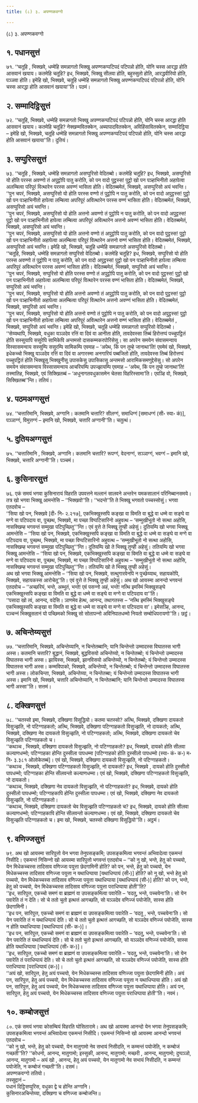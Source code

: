 ```yaml
---
title: (८) ३. अपण्णकवग्गो

---
```

(८) ३. अपण्णकवग्गो  


## १. पधानसुत्तं

७१. ‘‘चतूहि , भिक्खवे, धम्मेहि समन्नागतो भिक्खु अपण्णकप्पटिपदं पटिपन्नो होति, योनि चस्स आरद्धा होति आसवानं खयाय। कतमेहि चतूहि? इध, भिक्खवे, भिक्खु सीलवा होति, बहुस्सुतो होति, आरद्धवीरियो होति, पञ्ञवा होति। इमेहि खो, भिक्खवे, चतूहि धम्मेहि समन्नागतो भिक्खु अपण्णकप्पटिपदं पटिपन्नो होति, योनि चस्स आरद्धा होति आसवानं खयाया’’ति। पठमं।  


## २. सम्मादिट्ठिसुत्तं

७२. ‘‘चतूहि, भिक्खवे, धम्मेहि समन्नागतो भिक्खु अपण्णकप्पटिपदं पटिपन्नो होति, योनि चस्स आरद्धा होति आसवानं खयाय। कतमेहि चतूहि? नेक्खम्मवितक्केन, अब्यापादवितक्केन, अविहिंसावितक्केन, सम्मादिट्ठिया – इमेहि खो, भिक्खवे, चतूहि धम्मेहि समन्नागतो भिक्खु अपण्णकप्पटिपदं पटिपन्नो होति, योनि चस्स आरद्धा होति आसवानं खयाया’’ति। दुतियं।  


## ३. सप्पुरिससुत्तं

७३. ‘‘चतूहि , भिक्खवे, धम्मेहि समन्नागतो असप्पुरिसो वेदितब्बो। कतमेहि चतूहि? इध, भिक्खवे, असप्पुरिसो यो होति परस्स अवण्णो तं अपुट्ठोपि पातु करोति, को पन वादो पुट्ठस्स! पुट्ठो खो पन पञ्हाभिनीतो अहापेत्वा अलम्बित्वा परिपूरं वित्थारेन परस्स अवण्णं भासिता होति। वेदितब्बमेतं, भिक्खवे, असप्पुरिसो अयं भवन्ति।  
‘‘पुन चपरं, भिक्खवे, असप्पुरिसो यो होति परस्स वण्णो तं पुट्ठोपि न पातु करोति, को पन वादो अपुट्ठस्स! पुट्ठो खो पन पञ्हाभिनीतो हापेत्वा लम्बित्वा अपरिपूरं अवित्थारेन परस्स वण्णं भासिता होति। वेदितब्बमेतं, भिक्खवे, असप्पुरिसो अयं भवन्ति।  
‘‘पुन चपरं, भिक्खवे, असप्पुरिसो यो होति अत्तनो अवण्णो तं पुट्ठोपि न पातु करोति, को पन वादो अपुट्ठस्स! पुट्ठो खो पन पञ्हाभिनीतो हापेत्वा लम्बित्वा अपरिपूरं अवित्थारेन अत्तनो अवण्णं भासिता होति। वेदितब्बमेतं, भिक्खवे, असप्पुरिसो अयं भवन्ति।  
‘‘पुन चपरं, भिक्खवे, असप्पुरिसो यो होति अत्तनो वण्णो तं अपुट्ठोपि पातु करोति, को पन वादो पुट्ठस्स! पुट्ठो खो पन पञ्हाभिनीतो अहापेत्वा अलम्बित्वा परिपूरं वित्थारेन अत्तनो वण्णं भासिता होति। वेदितब्बमेतं, भिक्खवे, असप्पुरिसो अयं भवन्ति। इमेहि खो, भिक्खवे, चतूहि धम्मेहि समन्नागतो असप्पुरिसो वेदितब्बो।  
‘‘चतूहि, भिक्खवे, धम्मेहि समन्नागतो सप्पुरिसो वेदितब्बो। कतमेहि चतूहि? इध, भिक्खवे, सप्पुरिसो यो होति परस्स अवण्णो तं पुट्ठोपि न पातु करोति, को पन वादो अपुट्ठस्स! पुट्ठो खो पन पञ्हाभिनीतो हापेत्वा लम्बित्वा अपरिपूरं अवित्थारेन परस्स अवण्णं भासिता होति। वेदितब्बमेतं, भिक्खवे, सप्पुरिसो अयं भवन्ति।  
‘‘पुन चपरं, भिक्खवे, सप्पुरिसो यो होति परस्स वण्णो तं अपुट्ठोपि पातु करोति, को पन वादो पुट्ठस्स! पुट्ठो खो पन पञ्हाभिनीतो अहापेत्वा अलम्बित्वा परिपूरं वित्थारेन परस्स वण्णं भासिता होति। वेदितब्बमेतं, भिक्खवे, सप्पुरिसो अयं भवन्ति।  
‘‘पुन चपरं, भिक्खवे, सप्पुरिसो यो होति अत्तनो अवण्णो तं अपुट्ठोपि पातु करोति, को पन वादो पुट्ठस्स! पुट्ठो खो पन पञ्हाभिनीतो अहापेत्वा अलम्बित्वा परिपूरं वित्थारेन अत्तनो अवण्णं भासिता होति। वेदितब्बमेतं, भिक्खवे, सप्पुरिसो अयं भवन्ति।  
‘‘पुन चपरं, भिक्खवे, सप्पुरिसो यो होति अत्तनो वण्णो तं पुट्ठोपि न पातु करोति, को पन वादो अपुट्ठस्स! पुट्ठो खो पन पञ्हाभिनीतो हापेत्वा लम्बित्वा अपरिपूरं अवित्थारेन अत्तनो वण्णं भासिता होति। वेदितब्बमेतं , भिक्खवे, सप्पुरिसो अयं भवन्ति। इमेहि खो, भिक्खवे, चतूहि धम्मेहि समन्नागतो सप्पुरिसो वेदितब्बो।  
‘‘सेय्यथापि, भिक्खवे, वधुका यञ्ञदेव रत्तिं वा दिवं वा आनीता होति, तावदेवस्सा तिब्बं हिरोत्तप्पं पच्चुपट्ठितं होति सस्सुयापि ससुरेपि सामिकेपि अन्तमसो दासकम्मकरपोरिसेसु। सा अपरेन समयेन संवासमन्वाय विस्सासमन्वाय सस्सुम्पि ससुरम्पि सामिकम्पि एवमाह – ‘अपेथ, किं पन तुम्हे जानाथा’ति! एवमेवं खो, भिक्खवे, इधेकच्चो भिक्खु यञ्‍ञदेव रत्तिं वा दिवं वा अगारस्मा अनगारियं पब्बजितो होति, तावदेवस्स तिब्बं हिरोत्तप्पं पच्‍चुपट्ठितं होति भिक्खूसु भिक्खुनीसु उपासकेसु उपासिकासु अन्तमसो आरामिकसमणुद्देसेसु। सो अपरेन समयेन संवासमन्वाय विस्सासमन्वाय आचरियम्पि उपज्झायम्पि एवमाह – ‘अपेथ, किं पन तुम्हे जानाथा’ति! तस्मातिह, भिक्खवे, एवं सिक्खितब्बं – ‘अधुनागतवधुकासमेन चेतसा विहरिस्सामा’ति। एवञ्हि वो, भिक्खवे, सिक्खितब्ब’’न्ति। ततियं।  


## ४. पठमअग्गसुत्तं

७४. ‘‘चत्तारिमानि, भिक्खवे, अग्गानि। कतमानि चत्तारि? सीलग्गं, समाधिग्गं [समाधग्गं (सी॰ स्या॰ कं)], पञ्‍ञाग्गं, विमुत्तग्गं – इमानि खो, भिक्खवे, चत्तारि अग्गानी’’ति। चतुत्थं।  


## ५. दुतियअग्गसुत्तं

७५. ‘‘चत्तारिमानि , भिक्खवे, अग्गानि। कतमानि चत्तारि? रूपग्गं, वेदनाग्गं, सञ्‍ञाग्गं, भवग्गं – इमानि खो, भिक्खवे, चत्तारि अग्गानी’’ति। पञ्‍चमं।  


## ६. कुसिनारसुत्तं

७६. एकं समयं भगवा कुसिनारायं विहरति उपवत्तने मल्‍लानं सालवने अन्तरेन यमकसालानं परिनिब्बानसमये। तत्र खो भगवा भिक्खू आमन्तेसि – ‘‘भिक्खवो’’ति। ‘‘भदन्ते’’ति ते भिक्खू भगवतो पच्‍चस्सोसुं। भगवा एतदवोच –  
‘‘सिया खो पन, भिक्खवे [दी॰ नि॰ २.२१७], एकभिक्खुस्सपि कङ्खा वा विमति वा बुद्धे वा धम्मे वा सङ्घे वा मग्गे वा पटिपदाय वा, पुच्छथ, भिक्खवे, मा पच्छा विप्पटिसारिनो अहुवत्थ – ‘सम्मुखीभूतो नो सत्था अहोसि, नासक्खिम्ह भगवन्तं सम्मुखा पटिपुच्छितु’’’न्ति। एवं वुत्ते ते भिक्खू तुण्ही अहेसुं। दुतियम्पि खो भगवा भिक्खू आमन्तेसि – ‘‘सिया खो पन, भिक्खवे, एकभिक्खुस्सपि कङ्खा वा विमति वा बुद्धे वा धम्मे वा सङ्घे वा मग्गे वा पटिपदाय वा, पुच्छथ, भिक्खवे, मा पच्छा विप्पटिसारिनो अहुवत्थ – ‘सम्मुखीभूतो नो सत्था अहोसि, नासक्खिम्ह भगवन्तं सम्मुखा पटिपुच्छितु’’’न्ति। दुतियम्पि खो ते भिक्खू तुण्ही अहेसुं। ततियम्पि खो भगवा भिक्खू आमन्तेसि – ‘‘सिया खो पन, भिक्खवे, एकभिक्खुस्सपि कङ्खा वा विमति वा बुद्धे वा धम्मे वा सङ्घे वा मग्गे वा पटिपदाय वा, पुच्छथ, भिक्खवे, मा पच्छा विप्पटिसारिनो अहुवत्थ – ‘सम्मुखीभूतो नो सत्था अहोसि, नासक्खिम्ह भगवन्तं सम्मुखा पटिपुच्छितु’’’न्ति। ततियम्पि खो ते भिक्खू तुण्ही अहेसुं।  
अथ खो भगवा भिक्खू आमन्तेसि – ‘‘सिया खो पन, भिक्खवे, सत्थुगारवेनपि न पुच्छेय्याथ, सहायकोपि, भिक्खवे, सहायकस्स आरोचेतू’’ति। एवं वुत्ते ते भिक्खू तुण्ही अहेसुं। अथ खो आयस्मा आनन्दो भगवन्तं एतदवोच – ‘‘अच्छरियं, भन्ते, अब्भुतं, भन्ते! एवं पसन्‍नो अहं, भन्ते! नत्थि इमस्मिं भिक्खुसङ्घे एकभिक्खुस्सपि कङ्खा वा विमति वा बुद्धे वा धम्मे वा सङ्घे वा मग्गे वा पटिपदाय वा’’ति।  
‘‘पसादा खो त्वं, आनन्द, वदेसि। ञाणमेव हेत्थ, आनन्द, तथागतस्स – ‘नत्थि इमस्मिं भिक्खुसङ्घे एकभिक्खुस्सपि कङ्खा वा विमति वा बुद्धे वा धम्मे वा सङ्घे वा मग्गे वा पटिपदाय वा’। इमेसञ्हि, आनन्द, पञ्‍चन्‍नं भिक्खुसतानं यो पच्छिमको भिक्खु सो सोतापन्‍नो अविनिपातधम्मो नियतो सम्बोधिपरायणो’’ति। छट्ठं।  


## ७. अचिन्तेय्यसुत्तं

७७. ‘‘चत्तारिमानि, भिक्खवे, अचिन्तेय्यानि, न चिन्तेतब्बानि; यानि चिन्तेन्तो उम्मादस्स विघातस्स भागी अस्स। कतमानि चत्तारि? बुद्धानं, भिक्खवे, बुद्धविसयो अचिन्तेय्यो, न चिन्तेतब्बो; यं चिन्तेन्तो उम्मादस्स विघातस्स भागी अस्स। झायिस्स, भिक्खवे, झानविसयो अचिन्तेय्यो, न चिन्तेतब्बो; यं चिन्तेन्तो उम्मादस्स विघातस्स भागी अस्स। कम्मविपाको, भिक्खवे, अचिन्तेय्यो, न चिन्तेतब्बो; यं चिन्तेन्तो उम्मादस्स विघातस्स भागी अस्स। लोकचिन्ता, भिक्खवे, अचिन्तेय्या, न चिन्तेतब्बा; यं चिन्तेन्तो उम्मादस्स विघातस्स भागी अस्स। इमानि खो, भिक्खवे, चत्तारि अचिन्तेय्यानि, न चिन्तेतब्बानि; यानि चिन्तेन्तो उम्मादस्स विघातस्स भागी अस्सा’’ति। सत्तमं।  


## ८. दक्खिणसुत्तं

७८. ‘‘चतस्सो इमा, भिक्खवे, दक्खिणा विसुद्धियो। कतमा चतस्सो? अत्थि, भिक्खवे, दक्खिणा दायकतो विसुज्झति, नो पटिग्गाहकतो; अत्थि, भिक्खवे, दक्खिणा पटिग्गाहकतो विसुज्झति, नो दायकतो; अत्थि, भिक्खवे, दक्खिणा नेव दायकतो विसुज्झति, नो पटिग्गाहकतो; अत्थि, भिक्खवे, दक्खिणा दायकतो चेव विसुज्झति पटिग्गाहकतो च।  
‘‘कथञ्‍च , भिक्खवे, दक्खिणा दायकतो विसुज्झति, नो पटिग्गाहकतो? इध, भिक्खवे, दायको होति सीलवा कल्याणधम्मो; पटिग्गाहका होन्ति दुस्सीला पापधम्मा [पटिग्गाहको होति दुस्सीलो पापधम्मो (स्या॰ कं॰ क॰) म॰ नि॰ ३.३८१ ओलोकेतब्बं]। एवं खो, भिक्खवे, दक्खिणा दायकतो विसुज्झति, नो पटिग्गाहकतो।  
‘‘कथञ्‍च , भिक्खवे, दक्खिणा पटिग्गाहकतो विसुज्झति, नो दायकतो? इध, भिक्खवे , दायको होति दुस्सीलो पापधम्मो; पटिग्गाहका होन्ति सीलवन्तो कल्याणधम्मा। एवं खो, भिक्खवे, दक्खिणा पटिग्गाहकतो विसुज्झति, नो दायकतो।  
‘‘कथञ्‍च, भिक्खवे, दक्खिणा नेव दायकतो विसुज्झति, नो पटिग्गाहकतो? इध, भिक्खवे, दायको होति दुस्सीलो पापधम्मो; पटिग्गाहकापि होन्ति दुस्सीला पापधम्मा। एवं खो, भिक्खवे, दक्खिणा नेव दायकतो विसुज्झति, नो पटिग्गाहकतो।  
‘‘कथञ्‍च, भिक्खवे, दक्खिणा दायकतो चेव विसुज्झति पटिग्गाहकतो च? इध, भिक्खवे, दायको होति सीलवा कल्याणधम्मो; पटिग्गाहकापि होन्ति सीलवन्तो कल्याणधम्मा। एवं खो, भिक्खवे, दक्खिणा दायकतो चेव विसुज्झति पटिग्गाहकतो च। इमा खो, भिक्खवे, चतस्सो दक्खिणा विसुद्धियो’’ति। अट्ठमं।  


## ९. वणिज्‍जसुत्तं

७९. अथ खो आयस्मा सारिपुत्तो येन भगवा तेनुपसङ्कमि; उपसङ्कमित्वा भगवन्तं अभिवादेत्वा एकमन्तं निसीदि। एकमन्तं निसिन्‍नो खो आयस्मा सारिपुत्तो भगवन्तं एतदवोच – ‘‘को नु खो, भन्ते, हेतु को पच्‍चयो, येन मिधेकच्‍चस्स तादिसाव वणिज्‍जा पयुत्ता छेदगामिनी होति? को पन, भन्ते, हेतु को पच्‍चयो, येन मिधेकच्‍चस्स तादिसाव वणिज्‍जा पयुत्ता न यथाधिप्पाया [यथाधिप्पायं (सी॰)] होति? को नु खो, भन्ते हेतु को पच्‍चयो, येन मिधेकच्‍चस्स तादिसाव वणिज्‍जा पयुत्ता यथाधिप्पाया [यथाधिप्पायं (सी॰)] होति? को पन, भन्ते, हेतु को पच्‍चयो, येन मिधेकच्‍चस्स तादिसाव वणिज्‍जा पयुत्ता पराधिप्पाया होती’’ति?  
‘‘इध, सारिपुत्त, एकच्‍चो समणं वा ब्राह्मणं वा उपसङ्कमित्वा पवारेति – ‘वदतु, भन्ते, पच्‍चयेना’ति। सो येन पवारेति तं न देति। सो चे ततो चुतो इत्थत्तं आगच्छति, सो यञ्‍ञदेव वणिज्‍जं पयोजेति, सास्स होति छेदगामिनी।  
‘‘इध पन, सारिपुत्त, एकच्‍चो समणं वा ब्राह्मणं वा उपसङ्कमित्वा पवारेति – ‘वदतु , भन्ते, पच्‍चयेना’ति। सो येन पवारेति तं न यथाधिप्पायं देति। सो चे ततो चुतो इत्थत्तं आगच्छति, सो यञ्‍ञदेव वणिज्‍जं पयोजेति, सास्स न होति यथाधिप्पाया [यथाधिप्पायं (सी॰ क॰)]।  
‘‘इध पन, सारिपुत्त, एकच्‍चो समणं वा ब्राह्मणं वा उपसङ्कमित्वा पवारेति – ‘वदतु, भन्ते, पच्‍चयेना’ति। सो येन पवारेति तं यथाधिप्पायं देति। सो चे ततो चुतो इत्थत्तं आगच्छति, सो यञ्‍ञदेव वणिज्‍जं पयोजेति, सास्स होति यथाधिप्पाया [यथाधिप्पायं (सी॰ क॰)]।  
‘‘इध, सारिपुत्त, एकच्‍चो समणं वा ब्राह्मणं वा उपसङ्कमित्वा पवारेति – ‘वदतु, भन्ते, पच्‍चयेना’ति। सो येन पवारेति तं पराधिप्पायं देति। सो चे ततो चुतो इत्थत्तं आगच्छति, सो यञ्‍ञदेव वणिज्‍जं पयोजेति, सास्स होति पराधिप्पाया [पराधिप्पायं (क॰)]।  
‘‘अयं खो, सारिपुत्त, हेतु अयं पच्‍चयो, येन मिधेकच्‍चस्स तादिसाव वणिज्‍जा पयुत्ता छेदगामिनी होति। अयं पन, सारिपुत्त, हेतु अयं पच्‍चयो, येन मिधेकच्‍चस्स तादिसाव वणिज्‍जा पयुत्ता न यथाधिप्पाया होति। अयं खो पन, सारिपुत्त, हेतु अयं पच्‍चयो, येन मिधेकच्‍चस्स तादिसाव वणिज्‍जा पयुत्ता यथाधिप्पाया होति। अयं पन, सारिपुत्त, हेतु अयं पच्‍चयो, येन मिधेकच्‍चस्स तादिसाव वणिज्‍जा पयुत्ता पराधिप्पाया होती’’ति। नवमं।  


## १०. कम्बोजसुत्तं

८०. एकं समयं भगवा कोसम्बियं विहरति घोसितारामे। अथ खो आयस्मा आनन्दो येन भगवा तेनुपसङ्कमि; उपसङ्कमित्वा भगवन्तं अभिवादेत्वा एकमन्तं निसीदि। एकमन्तं निसिन्‍नो खो आयस्मा आनन्दो भगवन्तं एतदवोच –  
‘‘को नु खो, भन्ते, हेतु को पच्‍चयो, येन मातुगामो नेव सभायं निसीदति, न कम्मन्तं पयोजेति, न कम्बोजं गच्छती’’ति? ‘‘कोधनो, आनन्द, मातुगामो; इस्सुकी, आनन्द, मातुगामो; मच्छरी , आनन्द, मातुगामो; दुप्पञ्‍ञो, आनन्द, मातुगामो – अयं खो , आनन्द, हेतु अयं पच्‍चयो, येन मातुगामो नेव सभायं निसीदति, न कम्मन्तं पयोजेति, न कम्बोजं गच्छती’’ति। दसमं।  
अपण्णकवग्गो ततियो।  
तस्सुद्दानं –  
पधानं दिट्ठिसप्पुरिस, वधुका द्वे च होन्ति अग्गानि।  
कुसिनारअचिन्तेय्या, दक्खिणा च वणिज्‍जा कम्बोजन्ति॥  